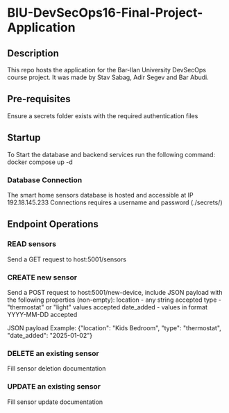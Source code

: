 # BIU-DevSecOps16-Final-Project-Application
## Description
This repo hosts the application for the Bar-Ilan University DevSecOps course project. It was made by Stav Sabag, Adir Segev and Bar Abudi.

## Pre-requisites
Ensure a secrets folder exists with the required authentication files

## Startup
To Start the database and backend services run the following command:
docker compose up -d

### Database Connection
The smart home sensors database is hosted and accessible at IP 192.18.145.233
Connections requires a username and password (./secrets/)

## Endpoint Operations
### READ sensors
Send a GET request to host:5001/sensors

### CREATE new sensor
Send a POST request to host:5001/new-device, include JSON payload with the following properties (non-empty):
location - any string accepted
type - "thermostat" or "light" values accepted
date_added - values in format YYYY-MM-DD accepted

JSON payload Example:
{"location": "Kids Bedroom",
    "type": "thermostat",
    "date_added": "2025-01-02"}

### DELETE an existing sensor
Fill sensor deletion documentation

### UPDATE an existing sensor
Fill sensor update documentation
